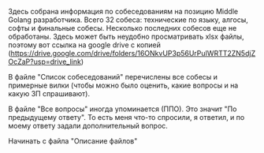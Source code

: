 Здесь собрана информация по собеседованиям на позицию Middle Golang разработчика. Всего 32 собеса: технические по языку, алгосы, софты и финальные собесы. Несколько последних собесов еще не обработаны. Здесь может быть неудобно просматривать xlsx файлы, поэтому вот ссылка на google drive с копией (https://drive.google.com/drive/folders/16ONkvUP3p56UrPuIWRTT2ZN5djZOcZaP?usp=drive_link)

В файле "Список собеседований" перечислены все собесы и примерные вилки (чтобы можно было оценить, какие вопросы и на какую ЗП спрашивают). 

В файле "Все вопросы" иногда упоминается (ППО). Это значит "По предыдущему ответу". То есть меня что-то спросили, я ответил, и по моему ответу задали дополнительный вопрос.

Начинать с файла "Описание файлов"
